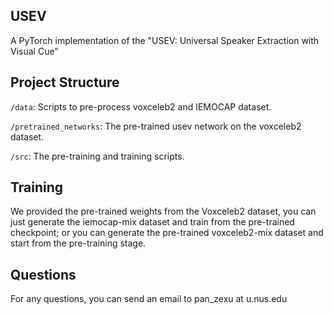 ## USEV

A PyTorch implementation of the "USEV: Universal Speaker Extraction with Visual Cue"


## Project Structure

`/data`: Scripts to pre-process voxceleb2 and IEMOCAP dataset.

`/pretrained_networks`: The pre-trained usev network on the voxceleb2 dataset.

`/src`: The pre-training and training scripts.


## Training

We provided the pre-trained weights from the Voxceleb2 dataset, you can just generate the iemocap-mix dataset and train from the pre-trained checkpoint; or you can generate the pre-trained voxceleb2-mix dataset and start from the pre-training stage.

## Questions

For any questions, you can send an email to pan_zexu at u.nus.edu
